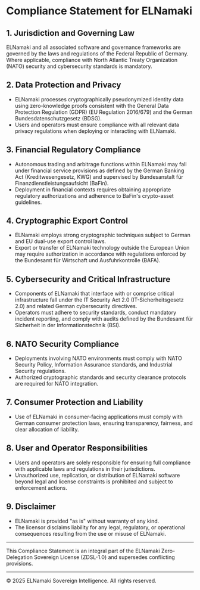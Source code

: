 # Compliance Statement for ELNamaki

## 1. Jurisdiction and Governing Law

ELNamaki and all associated software and governance frameworks are governed by the laws and regulations of the Federal Republic of Germany.  
Where applicable, compliance with North Atlantic Treaty Organization (NATO) security and cybersecurity standards is mandatory.

## 2. Data Protection and Privacy

- ELNamaki processes cryptographically pseudonymized identity data using zero-knowledge proofs consistent with the General Data Protection Regulation (GDPR) (EU Regulation 2016/679) and the German Bundesdatenschutzgesetz (BDSG).  
- Users and operators must ensure compliance with all relevant data privacy regulations when deploying or interacting with ELNamaki.

## 3. Financial Regulatory Compliance

- Autonomous trading and arbitrage functions within ELNamaki may fall under financial service provisions as defined by the German Banking Act (Kreditwesengesetz, KWG) and supervised by Bundesanstalt für Finanzdienstleistungsaufsicht (BaFin).  
- Deployment in financial contexts requires obtaining appropriate regulatory authorizations and adherence to BaFin's crypto-asset guidelines.

## 4. Cryptographic Export Control

- ELNamaki employs strong cryptographic techniques subject to German and EU dual-use export control laws.  
- Export or transfer of ELNamaki technology outside the European Union may require authorization in accordance with regulations enforced by the Bundesamt für Wirtschaft und Ausfuhrkontrolle (BAFA).

## 5. Cybersecurity and Critical Infrastructure

- Components of ELNamaki that interface with or comprise critical infrastructure fall under the IT Security Act 2.0 (IT-Sicherheitsgesetz 2.0) and related German cybersecurity directives.  
- Operators must adhere to security standards, conduct mandatory incident reporting, and comply with audits defined by the Bundesamt für Sicherheit in der Informationstechnik (BSI).

## 6. NATO Security Compliance

- Deployments involving NATO environments must comply with NATO Security Policy, Information Assurance standards, and Industrial Security regulations.  
- Authorized cryptographic standards and security clearance protocols are required for NATO integration.

## 7. Consumer Protection and Liability

- Use of ELNamaki in consumer-facing applications must comply with German consumer protection laws, ensuring transparency, fairness, and clear allocation of liability.

## 8. User and Operator Responsibilities

- Users and operators are solely responsible for ensuring full compliance with applicable laws and regulations in their jurisdictions.  
- Unauthorized use, replication, or distribution of ELNamaki software beyond legal and license constraints is prohibited and subject to enforcement actions.

## 9. Disclaimer

- ELNamaki is provided "as is" without warranty of any kind.  
- The licensor disclaims liability for any legal, regulatory, or operational consequences resulting from the use or misuse of ELNamaki.

---

This Compliance Statement is an integral part of the ELNamaki Zero-Delegation Sovereign License (ZDSL-1.0) and supersedes conflicting provisions.

---

© 2025 ELNamaki Sovereign Intelligence. All rights reserved.
